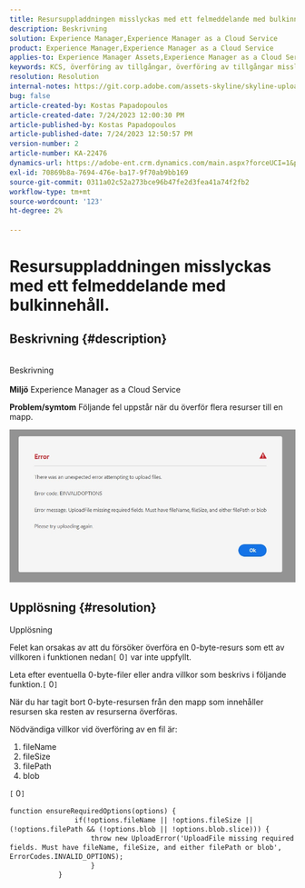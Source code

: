 ```yaml
---
title: Resursuppladdningen misslyckas med ett felmeddelande med bulkinnehåll.
description: Beskrivning
solution: Experience Manager,Experience Manager as a Cloud Service
product: Experience Manager,Experience Manager as a Cloud Service
applies-to: Experience Manager Assets,Experience Manager as a Cloud Service
keywords: KCS, överföring av tillgångar, överföring av tillgångar misslyckades
resolution: Resolution
internal-notes: https://git.corp.adobe.com/assets-skyline/skyline-upload/blob/6d124d4083060e139b2e2d6ac99b33087bc85a53/src/upload-file.js#L32
bug: false
article-created-by: Kostas Papadopoulos
article-created-date: 7/24/2023 12:00:30 PM
article-published-by: Kostas Papadopoulos
article-published-date: 7/24/2023 12:50:57 PM
version-number: 2
article-number: KA-22476
dynamics-url: https://adobe-ent.crm.dynamics.com/main.aspx?forceUCI=1&pagetype=entityrecord&etn=knowledgearticle&id=42946eae-192a-ee11-bdf4-6045bd006b4b
exl-id: 70869b8a-7694-476e-ba17-9f70ab9bb169
source-git-commit: 0311a02c52a273bce96b47fe2d3fea41a74f2fb2
workflow-type: tm+mt
source-wordcount: '123'
ht-degree: 2%

---
```


# Resursuppladdningen misslyckas med ett felmeddelande med bulkinnehåll.

## Beskrivning {#description}

<br>Beskrivning<br><br>
<b>Miljö</b>
Experience Manager as a Cloud Service

<b>Problem/symtom</b>
Följande fel uppstår när du överför flera resurser till en mapp.

![](assets/___44946eae-192a-ee11-bdf4-6045bd006b4b___.jpeg)


## Upplösning {#resolution}

Upplösning<br>


Felet kan orsakas av att du försöker överföra en 0-byte-resurs som ett av villkoren i funktionen nedan`[` 0`]`  var inte uppfyllt.

Leta efter eventuella 0-byte-filer eller andra villkor som beskrivs i följande funktion.`[` 0`]`

När du har tagit bort 0-byte-resursen från den mapp som innehåller resursen ska resten av resurserna överföras.

Nödvändiga villkor vid överföring av en fil är:

1. fileName
2. fileSize
3. filePath
4. blob


`[` 0`]`


```none
function ensureRequiredOptions(options) {
                if(!options.fileName || !options.fileSize || (!options.filePath && (!options.blob || !options.blob.slice))) {
                    throw new UploadError('UploadFile missing required fields. Must have fileName, fileSize, and either filePath or blob', ErrorCodes.INVALID_OPTIONS);
                    }
            }
```
